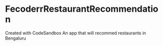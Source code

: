 # FecoderrRestaurantRecommendation
Created with CodeSandbox
An app that will recommed restaurants in Bengaluru
